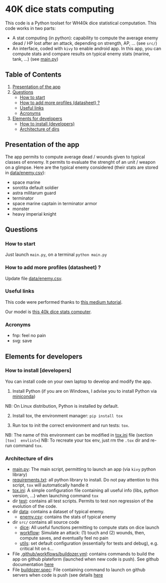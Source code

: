 
# 40K dice stats computing

This code is a Python toolset for WH40k dice statistical computation. This code works in two parts:
* A stat computing (in python): capability to compute the average enemy dead / HP lost after an attack, depending on strength, AP, ... (see `src/`)
* An interface, coded with `kivy` to enable android app. In this app, you can compute stats and compare results on typical enemy stats (marine, tank, ...)
(see [main.py](main.py))

## Table of Contents
1. [Presentation of the app](#presentation-of-the-app)
2. [Questions](#questions)
   - [How to start](#how-to-start)
   - [How to add more profiles (datasheet) ?](#how-to-add-more-profiles-datasheet)
   - [Useful links](#Useful-links)
   - [Acronyms](#Acronyms)
3. [Elements for developers](#Elements-for-developers)
   - [How to install (developers)](#How-to-install-developers)
   - [Architecture of dirs](#Architecture-of-dirs)

## Presentation of the app

The app permits to compute average dead / wounds given to typical classes of ennemy. It permits to evaluate the strenght of
an unit / weapon on a glimpse. Here are the typical enemy considered (their stats are stored in [data/enemy.csv](data/enemy.csv)):
* space marine
* sorotita default soldier
* astra militarum guard
* terminator
* space marine captain in terminator armor
* monster
* heavy imperial knight


## Questions

### How to start

Just launch `main.py`, on a terminal `python main.py`

### How to add more profiles (datasheet) ?

Update file [data/enemy.csv](data/enemy.csv).

### Useful links

This code were performed thanks to [this medium tutorial](https://towardsdatascience.com/building-android-apps-with-python-part-1-603820bebde8). 

Our model is [this 40k dice stats computer](https://www.rolegenerator.com/en/module/w40k).

### Acronyms

* fnp: feel no pain
* svg: save


## Elements for developers

### How to install [developers]

You can install code on your own laptop to develop and modify the app.

1. Install Python (if you are on Windows, I advise you to install Python via [miniconda](https://docs.conda.io/projects/miniconda/en/latest/))

NB: On Linux distribution, Python is installed by default. 

2. Install tox, the environment manager: `pip install tox`

3. Run tox to init the correct environment and run tests: `tox`.

NB: The name of this environment can be modified in [tox.ini](tox.ini) file (section `[tox]  envlist=`)
NB: To recreate your tox env, just rm the `.tox` dir and re-run command `tox`.

### Architecture of dirs

* [main.py](main.py): The main script, permitting to launch an app (via `kivy` python library)
* [requirements.txt](requirements.txt): all python library to install. Do not pay attention to this script, `tox` will automatically handle it
* [tox.ini](tox.ini): A simple configuration file containing all useful info (libs, python version, ...) when launching command `tox`
* dir [test](test/): contains all test scripts. Permits to test non regression of the evolution of the code.
* dir [data](data/): contains a dataset of typical enemy. 
  * [enemy.csv](data/enemy.csv): contains the stats of typical enemy
* dir `src/` contains all source code
    * [dice](src/dice.py): All useful functions permitting to compute stats on dice launch
    * [workflow](src/workflow.py): Simulate an attack: (1) touch and (2) wounds, then, compute saves, and eventually feel no pain
    * [utils](src/utils.py): set default configuration (essentially for tests and debug), e.g. critical hit on `6`...
* File [.github/workflows/buildozer.yml](.github/workflows/buildozer.yml): contains commands to build the app on github 
plateform (launched when new code is push). See github documentation [here](https://github.com/ArtemSBulgakov/buildozer-action)
* File [buildozer.spec](buildozer.spec): File containing command to launch on github servers when code is push
(see details [here](https://github.com/ArtemSBulgakov/buildozer-action/tree/master)
